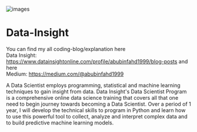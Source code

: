 ![images](https://user-images.githubusercontent.com/78264928/136805550-e1c5e184-1131-4152-9300-bea55c752dbd.png)
# Data-Insight
You can find my all coding-blog/explanation here <br/>
Data Insight: https://www.datainsightonline.com/profile/abubinfahd1999/blog-posts and here <br/>
Medium: https://medium.com/@abubinfahd1999

A Data Scientist employs programming, statistical and machine learning techniques to gain insight from data. Data Insight's Data Scientist Program is a comprehensive online data science training that covers all that one need to begin journey towards becoming a Data Scientist. Over a period of 1 year, I will develop the technical skills to program in Python and learn how to use this powerful tool to collect, analyze and interpret complex data and to build predictive machine learning models.
